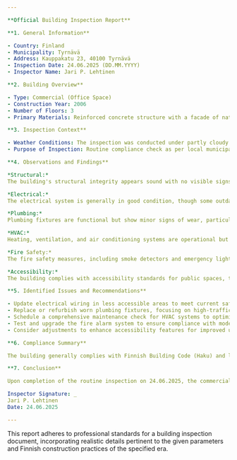 ```yaml
---

**Official Building Inspection Report**

**1. General Information**

- Country: Finland
- Municipality: Tyrnävä
- Address: Kauppakatu 23, 40100 Tyrnävä
- Inspection Date: 24.06.2025 (DD.MM.YYYY)
- Inspector Name: Jari P. Lehtinen

**2. Building Overview**

- Type: Commercial (Office Space)
- Construction Year: 2006
- Number of Floors: 3
- Primary Materials: Reinforced concrete structure with a facade of natural stone and aluminum composite panels.

**3. Inspection Context**

- Weather Conditions: The inspection was conducted under partly cloudy skies with temperatures around 15°C, typical for the transitional period between spring and summer in Tyrnävä.
- Purpose of Inspection: Routine compliance check as per local municipal regulations.

**4. Observations and Findings**

*Structural:*  
The building's structural integrity appears sound with no visible signs of distress or settlement. The reinforced concrete frame meets contemporary standards for load-bearing capacity.

*Electrical:*  
The electrical system is generally in good condition, though some outdated wiring was noted in less accessible areas. Recommend updating to modern standards for safety and efficiency.

*Plumbing:*  
Plumbing fixtures are functional but show minor signs of wear, particularly in high-use areas like restrooms. Recommend replacement or refurbishment of affected components.

*HVAC:*  
Heating, ventilation, and air conditioning systems are operational but could benefit from a maintenance check to ensure optimal performance and energy efficiency.

*Fire Safety:*  
The fire safety measures, including smoke detectors and emergency lighting, are present and appear functional. However, the fire alarm system requires testing and possible upgrade to meet current regulations.

*Accessibility:*  
The building complies with accessibility standards for public spaces, though minor adjustments could enhance ease of use for individuals with disabilities (e.g., ramp gradients, door handle heights).

**5. Identified Issues and Recommendations**

- Update electrical wiring in less accessible areas to meet current safety codes.
- Replace or refurbish worn plumbing fixtures, focusing on high-traffic zones.
- Schedule a comprehensive maintenance check for HVAC systems to optimize performance.
- Test and upgrade the fire alarm system to ensure compliance with modern standards.
- Consider adjustments to enhance accessibility features for improved usability.

**6. Compliance Summary**

The building generally complies with Finnish Building Code (Haku) and local regulations, noting some areas where updates are recommended to maintain or improve safety and functionality. No major non-compliance issues were identified that would prevent continued use under current permits.

**7. Conclusion**

Upon completion of the routine inspection on 24.06.2025, the commercial office space at Kauppakatu 23, Tyrnävä, Finland, was found to be in satisfactory condition with minor areas requiring attention for safety and efficiency improvements. It is recommended that the property owner address the noted issues promptly to ensure ongoing compliance and optimal building performance.

Inspector Signature: _  
Jari P. Lehtinen  
Date: 24.06.2025

--- 
```


This report adheres to professional standards for a building inspection document, incorporating realistic details pertinent to the given parameters and Finnish construction practices of the specified era.